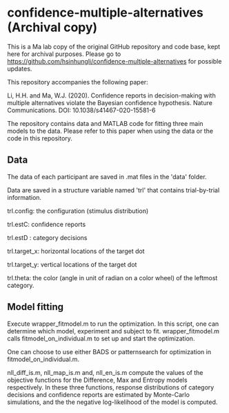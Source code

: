 # confidence-multiple-alternatives (Archival copy)

This is a Ma lab copy of the original GitHub repository and code base, kept here for archival purposes. Please go to https://github.com/hsinhungli/confidence-multiple-alternatives for possible updates.

This repository accompanies the following paper:

Li, H.H. and Ma, W.J. (2020). Confidence reports in decision-making with multiple alternatives violate the Bayesian confidence hypothesis. Nature Communications.
DOI: 10.1038/s41467-020-15581-6

The repository contains data and MATLAB code for fitting three main models to the data. Please refer to this paper when using the data or the code in this repository.

## Data
The data of each participant are saved in .mat files in the 'data' folder.

Data are saved in a structure variable named 'trl' that contains trial-by-trial information.

trl.config: the configuration (stimulus distribution)

trl.estC: confidence reports 

trl.estD : category decisions

trl.target_x: horizontal locations of the target dot

trl.target_y: vertical locations of the target dot

trl.theta: the color (angle in unit of radian on a color wheel) of the leftmost category.

## Model fitting
Execute wrapper_fitmodel.m to run the optimization. In this script, one can determine which model, experiment and subject to fit. 
wrapper_fitmodel.m calls fitmodel_on_individual.m to set up and start the optimization. 

One can choose to use either BADS or patternsearch for optimization in fitmodel_on_individual.m.

nll_diff_is.m, nll_map_is.m and, nll_en_is.m compute the values of the objective functions for the Difference, Max and Entropy models respectively. In these three functions, response distributions of category decisions and confidence reports are estimated by Monte-Carlo simulations, and the the negative log-likelihood of the model is computed.

